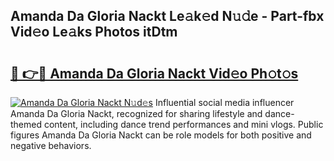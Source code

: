 ## Amanda Da Gloria Nackt Le𝚊k𝚎d N𝚞𝚍e - Part-fbx Vid𝚎o Le𝚊ks Photos itDtm

# <h2><a href="http://fb6fd2.evod.top/?m=Amanda+Da+Gloria+Nackt">🔗 👉🔴 Amanda Da Gloria Nackt Vid𝚎o Ph𝚘t𝚘s</a></h2>

[![Amanda Da Gloria Nackt N𝚞d𝚎s](https://i.imgur.com/8V9OHl7.gif)](http://fb6fd2.evod.top/?m=Amanda+Da+Gloria+Nackt)
Influential social media influencer Amanda Da Gloria Nackt, recognized for sharing lifestyle and dance-themed content, including dance trend performances and mini vlogs. Public figures Amanda Da Gloria Nackt can be role models for both positive and negative behaviors. 
